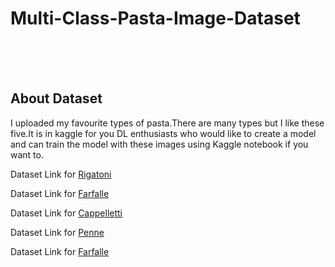 # Multi-Class-Pasta-Image-Dataset

<br />
<br />
<br />


<!-- USAGE EXAMPLES -->
## About Dataset

I uploaded my favourite types of pasta.There are many types but I like these five.It is in kaggle for you DL enthusiasts who would like to create a model and can train the model with these images using Kaggle notebook if you want to.

 Dataset Link for [Rigatoni](https://www.kaggle.com/naveenroshan/rigatoni-pasta-images)
 
 
 Dataset Link for [Farfalle](https://www.kaggle.com/naveenroshan/farfalle-pasta-images)
 

 Dataset Link for [Cappelletti](https://www.kaggle.com/naveenroshan/cappelletti-pasta-images)
 
 
 Dataset Link for [Penne](https://www.kaggle.com/naveenroshan/penne-pasta-images)
 
 
 Dataset Link for [Farfalle](https://www.kaggle.com/naveenroshan/farfalle-pasta-images)
